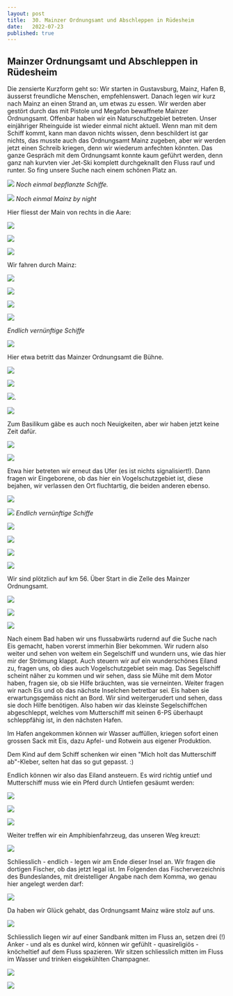 ```yaml
---
layout: post
title:  30. Mainzer Ordnungsamt und Abschleppen in Rüdesheim
date:   2022-07-23
published: true
---
```


##   Mainzer Ordnungsamt und Abschleppen in Rüdesheim ##

Die zensierte Kurzform geht so: Wir starten in Gustavsburg, Mainz, Hafen B, äusserst freundliche Menschen, empfehlenswert. Danach legen wir kurz nach Mainz an einen Strand an, um etwas zu essen. Wir werden aber gestört durch das mit Pistole und Megafon bewaffnete Mainzer Ordnungsamt. Offenbar haben wir ein Naturschutzgebiet betreten. Unser einjähriger Rheinguide ist wieder einmal nicht aktuell. Wenn man mit dem Schiff kommt, kann man davon nichts wissen, denn beschildert ist gar nichts, das musste auch das Ordnungsamt Mainz zugeben, aber wir werden jetzt einen Schreib kriegen, denn wir wiederum anfechten könnten. Das ganze Gespräch mit dem Ordnungsamt konnte kaum geführt werden, denn ganz nah kurvten vier Jet-Ski komplett durchgeknallt den Fluss rauf und runter. So fing unsere Suche nach einem schönen Platz an.

![](/img/20220724__ms_res_ruedesheim_0.jpg)
*Noch einmal bepflanzte Schiffe.*

![](/img/20220724__ms_res_ruedesheim_1.jpg)
*Noch einmal Mainz by night*

Hier fliesst der Main von rechts in die Aare:

![](/img/20220724__ms_res_ruedesheim_2.jpg)

![](/img/20220724__ms_res_ruedesheim_3.jpg)

![](/img/20220724__ms_res_ruedesheim_4.jpg)

Wir fahren durch Mainz:

![](/img/20220724__ms_res_ruedesheim_5.jpg)

![](/img/20220724__ms_res_ruedesheim_6.jpg)

![](/img/20220724__ms_res_ruedesheim_7.jpg)

![](/img/20220724__ms_res_ruedesheim_8.jpg)

*Endlich vernünftige Schiffe*

![](/img/20220724__ms_res_ruedesheim_9.jpg)

Hier etwa betritt das Mainzer Ordnungsamt die Bühne.

![](/img/20220724__ms_res_ruedesheim_11.jpg)

![](/img/20220724__ms_res_ruedesheim_12.jpg)

![](/img/20220724__ms_res_ruedesheim_13.jpg).

![](/img/20220724__ms_res_ruedesheim_14.jpg)

Zum Basilikum gäbe es auch noch Neuigkeiten, aber wir haben jetzt keine Zeit dafür.

![](/img/20220724__ms_res_ruedesheim_15.jpg)

![](/img/20220724__ms_res_ruedesheim_16.jpg)

Etwa hier betreten wir erneut das Ufer (es ist nichts signalisiert!). Dann fragen wir Eingeborene, ob das hier ein Vogelschutzgebiet ist, diese bejahen, wir verlassen den Ort fluchtartig, die beiden anderen ebenso.

![](/img/20220724__ms_res_ruedesheim_17.jpg)

![](/img/20220724__ms_res_ruedesheim_18.jpg)
*Endlich vernünftige Schiffe*

![](/img/20220724__ms_res_ruedesheim_19.jpg)

![](/img/20220724__ms_res_ruedesheim_20.jpg)

![](/img/20220724__ms_res_ruedesheim_21.jpg)

![](/img/20220724__ms_res_ruedesheim_22.jpg)

Wir sind plötzlich auf km 56. Über Start in die Zelle des Mainzer Ordnungsamt.

![](/img/20220724__ms_res_ruedesheim_23.jpg)

![](/img/20220724__ms_res_ruedesheim_24.jpg)

![](/img/20220724__ms_res_ruedesheim_25.jpg)

Nach einem Bad haben wir uns flussabwärts rudernd auf die Suche nach Eis gemacht, haben vorerst immerhin Bier bekommen. Wir rudern also weiter und sehen von weitem ein Segelschiff und wundern uns, wie das hier mir der Strömung klappt. Auch steuern wir auf ein wunderschönes Eiland zu, fragen uns, ob dies auch Vogelschutzgebiet sein mag. Das Segelschiff scheint näher zu kommen und wir sehen, dass sie Mühe mit dem Motor haben, fragen sie, ob sie Hilfe bräuchten, was sie verneinten. Weiter fragen wir nach Eis und ob das nächste Inselchen betretbar sei. Eis haben sie erwartungsgemäss nicht an Bord. Wir sind weitergerudert und sehen, dass sie doch Hilfe benötigen. Also haben wir das kleinste Segelschiffchen abgeschleppt, welches vom Mutterschiff mit seinen 6-PS überhaupt schleppfähig ist, in den nächsten Hafen.

Im Hafen angekommen können wir Wasser auffüllen, kriegen sofort einen grossen Sack mit Eis, dazu Apfel- und Rotwein aus eigener Produktion.

Dem Kind auf dem Schiff schenken wir einen "Mich holt das Mutterschiff ab"-Kleber, selten hat das so gut gepasst. :)

Endlich können wir also das Eiland ansteuern. Es wird richtig untief und Mutterschiff muss wie ein Pferd durch Untiefen gesäumt werden:

![](/img/20220724__ms_res_ruedesheim_26.jpg)

![](/img/20220724__ms_res_ruedesheim_27.jpg)

![](/img/20220724__ms_res_ruedesheim_28.jpg)

Weiter treffen wir ein Amphibienfahrzeug, das unseren Weg kreuzt:

![](/img/20220724__ms_res_ruedesheim_29.jpg)

Schliesslich - endlich - legen wir am Ende dieser Insel an. Wir fragen die dortigen Fischer, ob das jetzt legal ist. Im Folgenden das Fischerverzeichnis des Bundeslandes, mit dreistelliger Angabe nach dem Komma, wo genau hier angelegt werden darf:

![](/img/20220724__ms_res_ruedesheim_33.jpg)

Da haben wir Glück gehabt, das Ordnungsamt Mainz wäre stolz auf uns.

![](/img/20220724__ms_res_ruedesheim_30.jpg)

Schliesslich liegen wir auf einer Sandbank mitten im Fluss an, setzen drei (!) Anker - und als es dunkel wird, können wir gefühlt - quasireligiös - knöcheltief auf dem Fluss spazieren. Wir sitzen schliesslich mitten im Fluss im Wasser und trinken eisgekühlten Champagner.

![](/img/20220724__ms_res_ruedesheim_31.jpg)

![](/img/20220724__ms_res_ruedesheim_32.jpg)

